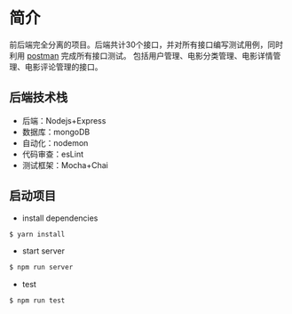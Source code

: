 # 简介
前后端完全分离的项目。后端共计30个接口，并对所有接口编写测试用例，同时利用 [postman](https://www.getpostman.com/) 完成所有接口测试。
包括用户管理、电影分类管理、电影详情管理、电影评论管理的接口。

## 后端技术栈
- 后端：Nodejs+Express
- 数据库：mongoDB
- 自动化：nodemon
- 代码审查：esLint
- 测试框架：Mocha+Chai

## 启动项目
- install dependencies
```sh
$ yarn install
```

- start server 
```sh
$ npm run server
```

- test
```sh
$ npm run test
```
